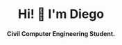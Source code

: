 
<h1 align="center">Hi! 👋 I'm Diego</h1>
<h4 align="center">Civil Computer Engineering Student.</h4>
